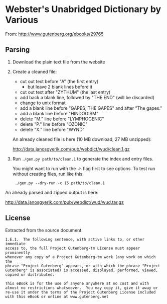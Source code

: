 Webster's Unabridged Dictionary by Various
==========================================

From: http://www.gutenberg.org/ebooks/29765


Parsing
-------

1. Download the plain text file from the website

2. Create a cleaned file:
    - cut out text before "A" (the first entry)
        - but leave 2 blank lines before it
    - cut out text after "ZYTHUM" (the last entry)
	- add back a blank line, followed by "THE END" (will be discarded)
    - change to unix format
    - add a blank line before "GAPES; THE GAPES" and after "The gapes."
    - add a blank line before "HINDOOISM"
    - delete "M." line before "LYMPHOGENIC"
    - delete "P." line before "OZONIC"
    - delete "X." line before "WYND"

    An already cleaned file is here (10 MB download, 27 MB unzipped):

    http://data.janosgyerik.com/pub/webdict/wud/clean.1.gz

3. Run `./gen.py path/to/clean.1` to generate the index and entry files.

    You might want to run with the `-h` flag first to see options.
    To test run without creating files, run like this:

        ./gen.py --dry-run -c 15 path/to/clean.1

An already parsed and zipped output is here:

http://data.janosgyerik.com/pub/webdict/wud/wud.tar.gz


License
-------

Extracted from the source document:

    1.E.1.  The following sentence, with active links to, or other immediate
    access to, the full Project Gutenberg-tm License must appear prominently
    whenever any copy of a Project Gutenberg-tm work (any work on which the
    phrase "Project Gutenberg" appears, or with which the phrase "Project
    Gutenberg" is associated) is accessed, displayed, performed, viewed,
    copied or distributed:
    
    This eBook is for the use of anyone anywhere at no cost and with
    almost no restrictions whatsoever.  You may copy it, give it away or
    re-use it under the terms of the Project Gutenberg License included
    with this eBook or online at www.gutenberg.net
